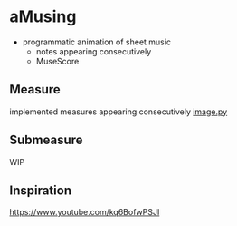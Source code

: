 # aMusing
- programmatic animation of sheet music
  - notes appearing consecutively
  - MuseScore

## Measure
implemented measures appearing consecutively
[image.py](https://github.com/leftgoes/aMusing/blob/main/image.py)

## Submeasure
WIP

## Inspiration
https://www.youtube.com/kq6BofwPSJI
